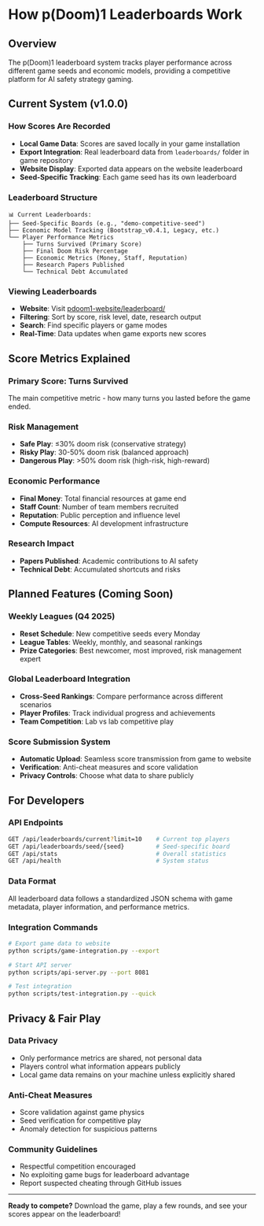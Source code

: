 # How p(Doom)1 Leaderboards Work

## Overview

The p(Doom)1 leaderboard system tracks player performance across different game seeds and economic models, providing a competitive platform for AI safety strategy gaming.

## Current System (v1.0.0)

### How Scores Are Recorded
- **Local Game Data**: Scores are saved locally in your game installation
- **Export Integration**: Real leaderboard data from `leaderboards/` folder in game repository
- **Website Display**: Exported data appears on the website leaderboard
- **Seed-Specific Tracking**: Each game seed has its own leaderboard

### Leaderboard Structure
```
📊 Current Leaderboards:
├── Seed-Specific Boards (e.g., "demo-competitive-seed")
├── Economic Model Tracking (Bootstrap_v0.4.1, Legacy, etc.)
└── Player Performance Metrics
    ├── Turns Survived (Primary Score)
    ├── Final Doom Risk Percentage
    ├── Economic Metrics (Money, Staff, Reputation)
    ├── Research Papers Published
    └── Technical Debt Accumulated
```

### Viewing Leaderboards
- **Website**: Visit [pdoom1-website/leaderboard/](https://yoursite.com/leaderboard/)
- **Filtering**: Sort by score, risk level, date, research output
- **Search**: Find specific players or game modes
- **Real-Time**: Data updates when game exports new scores

## Score Metrics Explained

### Primary Score: Turns Survived
The main competitive metric - how many turns you lasted before the game ended.

### Risk Management
- **Safe Play**: ≤30% doom risk (conservative strategy)
- **Risky Play**: 30-50% doom risk (balanced approach)  
- **Dangerous Play**: >50% doom risk (high-risk, high-reward)

### Economic Performance
- **Final Money**: Total financial resources at game end
- **Staff Count**: Number of team members recruited
- **Reputation**: Public perception and influence level
- **Compute Resources**: AI development infrastructure

### Research Impact
- **Papers Published**: Academic contributions to AI safety
- **Technical Debt**: Accumulated shortcuts and risks

## Planned Features (Coming Soon)

### Weekly Leagues (Q4 2025)
- **Reset Schedule**: New competitive seeds every Monday
- **League Tables**: Weekly, monthly, and seasonal rankings
- **Prize Categories**: Best newcomer, most improved, risk management expert

### Global Leaderboard Integration
- **Cross-Seed Rankings**: Compare performance across different scenarios
- **Player Profiles**: Track individual progress and achievements
- **Team Competition**: Lab vs lab competitive play

### Score Submission System
- **Automatic Upload**: Seamless score transmission from game to website
- **Verification**: Anti-cheat measures and score validation
- **Privacy Controls**: Choose what data to share publicly

## For Developers

### API Endpoints
```bash
GET /api/leaderboards/current?limit=10    # Current top players
GET /api/leaderboards/seed/{seed}         # Seed-specific board
GET /api/stats                            # Overall statistics
GET /api/health                           # System status
```

### Data Format
All leaderboard data follows a standardized JSON schema with game metadata, player information, and performance metrics.

### Integration Commands
```bash
# Export game data to website
python scripts/game-integration.py --export

# Start API server
python scripts/api-server.py --port 8081

# Test integration
python scripts/test-integration.py --quick
```

## Privacy & Fair Play

### Data Privacy
- Only performance metrics are shared, not personal data
- Players control what information appears publicly
- Local game data remains on your machine unless explicitly shared

### Anti-Cheat Measures
- Score validation against game physics
- Seed verification for competitive play
- Anomaly detection for suspicious patterns

### Community Guidelines
- Respectful competition encouraged
- No exploiting game bugs for leaderboard advantage
- Report suspected cheating through GitHub issues

---

**Ready to compete?** Download the game, play a few rounds, and see your scores appear on the leaderboard!